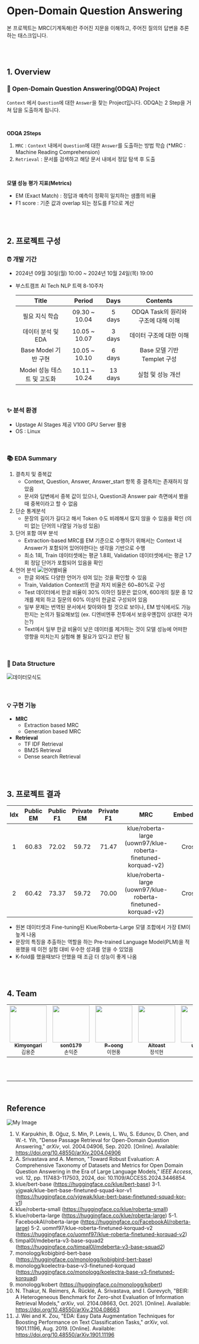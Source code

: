 # Open-Domain Question Answering
본 프로젝트는 MRC(기계독해)란 주어진 지문을 이해하고, 주어진 질의의 답변을 추론하는 태스크입니다.

<br><br>

## 1. Overview

### 🚩 Open-Domain Question Answering(ODQA) Project
`Context` 에서 `Question`에 대한 `Answer`을 찾는 Project입니다.
ODQA는 2 Step을 거쳐 답을 도출하게 됩니다.

<br>

**ODQA 2Steps**
1. `MRC` : `Context` 내에서 `Question`에 대한 `Answer`를 도출하는 방법 학습
(*MRC : Machine Reading Comprehension)
2. `Retrieval` : 문서를 검색하고 해당 문서 내에서 정답 탐색 후 도출

<br>

**모델 성능 평가 지표(Metrics)**
- EM (Exact Match) : 정답과 예측이 정확히 일치하는 샘플의 비율
- F1 score : 기준 값과 overlap 되는 정도를 F1으로 계산

<br><br>

## 2. 프로젝트 구성

### ⏰ 개발 기간
- 2024년 09월 30일(월) 10:00 ~ 2024년 10월 24일(목) 19:00
- 부스트캠프 AI Tech NLP 트랙 8-10주차
  
  |Title|Period|Days|Contents|
  |:---:|:---:|:---:|:---:|
  |필요 지식 학습|09.30 ~ 10.04|5 days|ODQA Task의 원리와 구조에 대해 이해|
  |데이터 분석 및 EDA|10.05 ~ 10.07|3 days|데이터 구조에 대한 이해|
  |Base Model 기반 구현|10.05 ~ 10.10|6 days|Base 모델 기반 Templet 구성|
  |Model 성능 테스트 및 고도화|10.11 ~ 10.24|13 days|실험 및 성능 개선|

<br>

### ✨ 분석 환경
- Upstage AI Stages 제공 V100 GPU Server 활용
- OS : Linux

<br>

### 📚 EDA Summary
1. 결측치 및 중복값
   - Context, Question, Answer, Answer_start 항목 중 결측치는 존재하지 않았음
   - 문서와 답변에서 중복 값이 있으나, Question과 Answer pair 측면에서 봤을 때 중복이라고 할 수 없음
2. 단순 통계분석
   - 문장의 길이가 길다고 해서 Token 수도 비례해서 많지 않을 수 있음을 확인 (의미 없는 단어의 나열일 가능성 있음)
3. 단어 포함 여부 분석
   - Extraction-based MRC를 EM 기준으로 수행하기 위해서는 Context 내 Answer가 포함되어 있어야한다는 생각을 기반으로 수행
   - 최소 1회, Train 데이터셋에는 평균 1.8회, Validation 데이터셋에서는 평균 1.7회 정답 단어가 포함되어 있음을 확인
4. 언어 분석
   ![언어별비율](https://github.com/user-attachments/assets/f5bfe45f-6157-44d4-92e0-e5fbf579d349)
   - 한글 외에도 다양한 언어가 섞여 있는 것을 확인할 수 있음
   - Train, Validation Context의 한글 차지 비율은 60~80%로 구성
   - Test 데이터에서 한글 비율이 30% 이하인 질문은 없으며, 600개의 질문 중 12개를 제외 하고 질문의 60% 이상이 한글로 구성되어 있음
   - 일부 문제는 번역된 문서에서 찾아와야 할 것으로 보이나, EM 방식에서도 가능한지는 논의가 필요해보임  (ex. 디엔비엔푸 전투에서 보응우옌잡이 상대한 국가는?)
   - Text에서 일부 한글 비율이 낮은 데이터를 제거하는 것이 모델 성능에 어떠한 영향을 미치는지 실험해 볼 필요가 있다고 판단 됨


<br>

### 💾 Data Structure
![데이터모식도](https://github.com/user-attachments/assets/df0d0321-5a8b-439d-99dd-a33feabef5b4)


<br>

### 💡 구현 기능
- **MRC**
    - Extraction based MRC
    - Generation based MRC
- **Retrieval**
    - TF IDF Retrieval
    - BM25 Retrieval
    - Dense search Retrieval


<br><br>

## 3. 프로젝트 결과
|Idx  |Public EM|Public F1|Private EM|Private F1|MRC|Embedding|K-fold|
|:---:|:---:|:---:|:---:|:---:|:---:|:---:|:---:|
|1|60.83|72.02|59.72|71.47|klue/roberta-large <br>(uown97/klue-roberta-finetuned-korquad-v2)|Cross|X|
|2|60.42|73.37|59.72|70.00|klue/roberta-large <br>(uown97/klue-roberta-finetuned-korquad-v2)|Cross|3|

- 원본 데이터셋과 Fine-tuning된 Klue/Roberta-Large 모델 조합에서 가장 EM이 높게 나옴
- 문장의 특징을 추출하는 역할을 하는 Pre-trained Language Model(PLM)을 적용했을 때 이전 실험 대비 우수한 성과를 얻을 수 있었음
- K-fold를 했을때보다 안했을 때 조금 더 성능이 좋게 나옴


<br><br>


## 4. Team
<table>
    <tbody>
        <tr>
            <td align="center">
                <a href="https://github.com/Kimyongari">
                    <img src="https://github.com/Kimyongari.png" width="100px;" alt=""/><br />
                    <sub><b>Kimyongari</b></sub>
                </a><br />
                <sub>김용준</sub>
            </td>
            <td align="center">
                <a href="https://github.com/son0179">
                    <img src="https://github.com/son0179.png" width="100px;" alt=""/><br />
                    <sub><b>son0179</b></sub>
                </a><br />
                <sub>손익준</sub>
            </td>
            <td align="center">
                <a href="https://github.com/P-oong">
                    <img src="https://github.com/P-oong.png" width="100px;" alt=""/><br />
                    <sub><b>P-oong</b></sub>
                </a><br />
                <sub>이현풍</sub>
            </td>
            <td align="center">
                <a href="https://github.com/Aitoast">
                    <img src="https://github.com/Aitoast.png" width="100px;" alt=""/><br />
                    <sub><b>Aitoast</b></sub>
                </a><br />
                <sub>정석현</sub>
            </td>
            <td align="center">
                <a href="https://github.com/uzlnee">
                    <img src="https://github.com/uzlnee.png" width="100px;" alt=""/><br />
                    <sub><b>uzlnee</b></sub>
                </a><br />
                <sub>정유진</sub>
            </td>
            <td align="center">
                <a href="https://github.com/hayoung180">
                    <img src="https://github.com/hayoung180.png" width="100px;" alt=""/><br />
                    <sub><b>hayoung180</b></sub>
                </a><br />
                <sub>정하영</sub>
            </td>
        </tr>
    </tbody>
</table>

<br><br>

---

<br>

## Reference
![My Image](https://upload3.inven.co.kr/upload/2021/03/13/bbs/i013687510742.gif)
1. V. Karpukhin, B. Oğuz, S. Min, P. Lewis, L. Wu, S. Edunov, D. Chen, and W.-t. Yih, "Dense Passage Retrieval for Open-Domain Question Answering," *arXiv*, vol. 2004.04906, Sep. 2020. [Online]. Available: https://doi.org/10.48550/arXiv.2004.04906
2. A. Srivastava and A. Memon, "Toward Robust Evaluation: A Comprehensive Taxonomy of Datasets and Metrics for Open Domain Question Answering in the Era of Large Language Models," *IEEE Access*, vol. 12, pp. 117483-117503, 2024, doi: 10.1109/ACCESS.2024.3446854.
3. klue/bert-base (https://huggingface.co/klue/bert-base)
3-1. yjgwak/klue-bert-base-finetuned-squad-kor-v1 (https://huggingface.co/yjgwak/klue-bert-base-finetuned-squad-kor-v1)
4. klue/roberta-small (https://huggingface.co/klue/roberta-small)
5. klue/roberta-large (https://huggingface.co/klue/roberta-large)
5-1. FacebookAI/roberta-large (https://huggingface.co/FacebookAI/roberta-large)
5-2. uomnf97/klue-roberta-finetuned-korquad-v2 (https://huggingface.co/uomnf97/klue-roberta-finetuned-korquad-v2)
6. timpal0l/mdeberta-v3-base-squad2 (https://huggingface.co/timpal0l/mdeberta-v3-base-squad2)
7. monologg/kobigbird-bert-base (https://huggingface.co/monologg/kobigbird-bert-base)
8. monologg/koelectra-base-v3-finetuned-korquad (https://huggingface.co/monologg/koelectra-base-v3-finetuned-korquad)
9. monologg/kobert (https://huggingface.co/monologg/kobert)
10. N. Thakur, N. Reimers, A. Rücklé, A. Srivastava, and I. Gurevych, "BEIR: A Heterogeneous Benchmark for Zero-shot Evaluation of Information Retrieval Models," *arXiv*, vol. 2104.08663, Oct. 2021. [Online]. Available: https://doi.org/10.48550/arXiv.2104.08663
11. J. Wei and K. Zou, "EDA: Easy Data Augmentation Techniques for Boosting Performance on Text Classification Tasks," *arXiv*, vol. 1901.11196, Aug. 2019. [Online]. Available: https://doi.org/10.48550/arXiv.1901.11196

